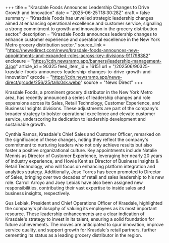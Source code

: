 +++
title = "Krasdale Foods Announces Leadership Changes to Drive Growth and Innovation"
date = "2025-06-25T18:30:28Z"
draft = false
summary = "Krasdale Foods has unveiled strategic leadership changes aimed at enhancing operational excellence and customer service, signaling a strong commitment to growth and innovation in the grocery distribution sector."
description = "Krasdale Foods announces leadership changes to enhance customer experience and operational excellence in the New York Metro grocery distribution sector."
source_link = "https://newsdirect.com/news/krasdale-foods-announces-new-appointments-and-expanded-roles-across-key-divisions-911798382"
enclosure = "https://cdn.newsramp.app/banners/leadership-management-3.jpg"
article_id = 90325
feed_item_id = 16151
url = "/202506/90325-krasdale-foods-announces-leadership-changes-to-drive-growth-and-innovation"
qrcode = "https://cdn.newsramp.app/news-direct/qrcode/256/25/tallc0sk.webp"
source = "News Direct"
+++

<p>Krasdale Foods, a prominent grocery distributor in the New York Metro area, has recently announced a series of leadership changes and role expansions across its Sales, Retail Technology, Customer Experience, and Business Insights divisions. These adjustments are part of the company's broader strategy to bolster operational excellence and elevate customer service, underscoring its dedication to leadership development and sustainable growth.</p><p>Cynthia Ramos, Krasdale's Chief Sales and Customer Officer, remarked on the significance of these changes, noting they reflect the company's commitment to nurturing leaders who not only achieve results but also foster a positive organizational culture. Key appointments include Natalie Mennis as Director of Customer Experience, leveraging her nearly 20 years of industry experience, and Howie Kent as Director of Business Insights & Retail Technology, who will focus on enhancing platform integration and analytics strategy. Additionally, Jose Torres has been promoted to Director of Sales, bringing over two decades of retail and sales leadership to his new role. Carroll Arroyo and Joey Lebiak have also been assigned new responsibilities, contributing their vast expertise to inside sales and business insights, respectively.</p><p>Gus Lebiak, President and Chief Operations Officer of Krasdale, highlighted the company's philosophy of valuing its employees as its most important resource. These leadership enhancements are a clear indication of Krasdale's strategy to invest in its talent, ensuring a solid foundation for future achievements. The moves are anticipated to spur innovation, improve service quality, and support growth for Krasdale's retail partners, further cementing its status as a leading grocery distributor in the region.</p>